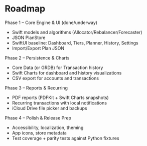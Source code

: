 # Roadmap

Phase 1 – Core Engine & UI (done/underway)
- Swift models and algorithms (Allocator/Rebalancer/Forecaster)
- JSON PlanStore
- SwiftUI baseline: Dashboard, Tiers, Planner, History, Settings
- Import/Export Plan JSON

Phase 2 – Persistence & Charts
- Core Data (or GRDB) for Transaction history
- Swift Charts for dashboard and history visualizations
- CSV export for accounts and transactions

Phase 3 – Reports & Recurring
- PDF reports (PDFKit + Swift Charts snapshots)
- Recurring transactions with local notifications
- iCloud Drive file picker and backups

Phase 4 – Polish & Release Prep
- Accessibility, localization, theming
- App icons, store metadata
- Test coverage + parity tests against Python fixtures

